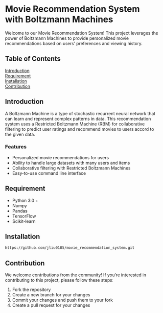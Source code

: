 # Movie Recommendation System with Boltzmann Machines
Welcome to our Movie Recommendation System! This project leverages the power of Boltzmann Machines to provide personalized movie recommendations based on users' preferences and viewing history.

## Table of Contents
[Introduction](#introduction) <br>
[Requirement](#requirement)<br>
[Installation](#requirement)<br>
[Contribution](#contribution)<br>


## Introduction 
A Boltzmann Machine is a type of stochastic recurrent neural network that can learn and represent complex patterns in data. This recommendation system uses a Restricted Boltzmann Machine (RBM) for collaborative filtering to predict user ratings and recommend movies to users accord to the given data.

### Features 
* Personalized movie recommendations for users
* Ability to handle large datasets with many users and items
* Collaborative filtering with Restricted Boltzmann Machines
* Easy-to-use command line interface

## Requirement
* Python 3.0 +
* Numpy
* Pandas
* TensorFlow
* Scikit-learn

## Installation
```bash
https://github.com/jliu0105/movie_recommendation_system.git
```

## Contribution
We welcome contributions from the community! If you're interested in contributing to this project, please follow these steps:

1. Fork the repository
2. Create a new branch for your changes
3. Commit your changes and push them to your fork
4. Create a pull request for your changes